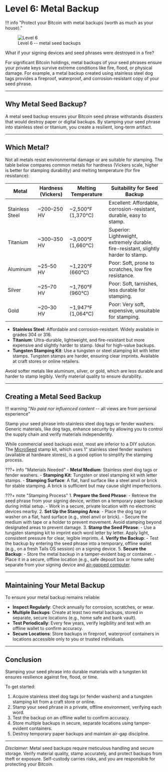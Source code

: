 # Level 6: Metal Backup

!!! info "Protect your Bitcoin with metal backups (worth as much as your house)."
    <figure markdown>
    ![Level 6](/images/levels-Level-6.drawio.png)
      <figcaption>Level 6 -- metal seed backups</figcaption>
    </figure>

What if your signing devices and seed phrases were destroyed in a fire?

For significant Bitcoin holdings, metal backups of your seed phrases ensure your private keys survive extreme conditions like fire, flood, or physical damage.
For example, a metal backup created using stainless steel dog tags provides a fireproof, waterproof, and corrosion-resistant copy of your seed phrase. 



---

## Why Metal Seed Backup?

A metal seed backup ensures your Bitcoin seed phrase withstands disasters that would destroy paper or digital backups. By stamping your seed phrase into stainless steel or titanium, you create a resilient, long-term artifact.





---

## Which Metal?

Not all metals resist environmental damage or are suitable for stamping. The table below compares common metals for hardness (Vickers scale, higher is better for stamping durability) and melting temperature (for fire resistance):

| **Metal**       | **Hardness (Vickers)** | **Melting Temperature** | **Suitability for Seed Backup** |
|-----------------|------------------------|-------------------------|---------------------------------|
| Stainless Steel | ~200–250 HV           | ~2,500°F (1,370°C)     | Excellent: Affordable, corrosion-resistant, durable, easy to stamp. |
| Titanium        | ~300–350 HV           | ~3,000°F (1,660°C)     | Superior: Lightweight, extremely durable, fire-resistant, slightly harder to stamp. |
| Aluminum        | ~25–50 HV             | ~1,220°F (660°C)       | Poor: Soft, prone to scratches, low fire resistance. |
| Silver          | ~25–70 HV             | ~1,760°F (960°C)       | Poor: Soft, tarnishes, less durable for stamping. |
| Gold            | ~20–30 HV             | ~1,947°F (1,064°C)     | Poor: Very soft, expensive, unsuitable for stamping. |

- **Stainless Steel**: Affordable and corrosion-resistant. Widely available in grades 304 or 316.
- **Titanium**: Ultra-durable, lightweight, and fire-resistant but more expensive and slightly harder to stamp. Ideal for high-value backups.
- **Tungsten Stamping Kit**: Use a tungsten or steel stamping kit with letter stamps. Tungsten stamps are harder, ensuring clear imprints. Available at craft stores or online retailers.

Avoid softer metals like aluminum, silver, or gold, which are less durable and harder to stamp legibly. Verify material quality to ensure durability.

---

## Creating a Metal Seed Backup

!!! warning "*No paid nor influenced content* -- all views are from personal experience"

Stamp your seed phrase into stainless steel dog tags or fender washers. Generic materials, like dog tags, enhance security by allowing you to control the supply chain and verify materials independently.

While commercial seed backups exist, most are inferior to a DIY solution. The [MicroSeed](https://21e15.com/) stamp kit, which uses 1" stainless steel fender washers (available at hardware stores), is a good option to simplify the stamping process.

???+ info "Materials Needed"
    - **Metal Medium**: Stainless steel dog tags or fender washers.
    - **Stamping Kit**: Tungsten or steel stamping kit with letter stamps.
    - **Stamping Surface**: A flat, hard surface like a steel anvil or brick for stable stamping. A brick is sufficient but may cause slight imperfections.

???+ note "Stamping Process"
    1. **Prepare the Seed Phrase**:
        - Retrieve the seed phrase from your signing device, written on a temporary paper backup during initial setup.
        - Work in a secure, private location with no electronic devices nearby.
    2. **Set Up the Stamping Area**:
        - Place the dog tag or washer on a flat, hard surface (e.g., steel anvil or brick).
        - Secure the medium with tape or a holder to prevent movement. Avoid stamping beyond designated areas to prevent damage.
    3. **Stamp the Seed Phrase**:
        - Use a tungsten stamping kit to imprint each word letter by letter. Apply light, consistent pressure for clear, legible imprints.
    4. **Verify the Backup**:
        - Test the backup by entering the seed phrase into a temporary, offline wallet (e.g., on a fresh Tails OS session) on a signing device.
    5. **Secure the Backup**:
        - Store the metal backup in a tamper-evident bag or container.
        - Place it in a secure, offline location (e.g., safe deposit box or home safe) separate from your signing device and [air-gapped computer](../appendix/airgapped-computer.md).

---

## Maintaining Your Metal Backup

To ensure your metal backup remains reliable:

- **Inspect Regularly**: Check annually for corrosion, scratches, or wear.
- **Multiple Backups**: Create at least two metal backups, stored in separate, secure locations (e.g., home safe and bank vault).
- **Test Periodically**: Every few years, verify legibility and test with an offline wallet to confirm accuracy.
- **Secure Locations**: Store backups in fireproof, waterproof containers in locations accessible only to you or trusted individuals.

---

## Conclusion

Stamping your seed phrase into durable materials with a tungsten kit ensures resilience against fire, flood, or time.

To get started:

1. Acquire stainless steel dog tags (or fender washers) and a tungsten stamping kit from a craft store or online.
2. Stamp your seed phrase in a private, offline environment, verifying each word.
3. Test the backup on an offline wallet to confirm accuracy.
4. Store multiple backups in secure, separate locations using tamper-evident containers.
5. Destroy temporary paper backups and maintain air-gap discipline.

---

*Disclaimer*: Metal seed backups require meticulous handling and secure storage. Verify material quality, stamp accurately, and protect backups from theft or exposure. Self-custody carries risks, and you are responsible for protecting your Bitcoin.